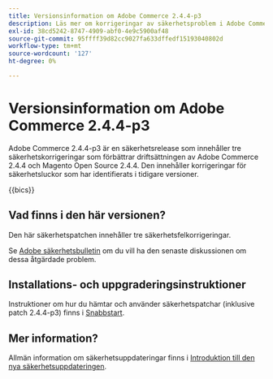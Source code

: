 ```yaml
---
title: Versionsinformation om Adobe Commerce 2.4.4-p3
description: Läs mer om korrigeringar av säkerhetsproblem i Adobe Commerce version 2.4.4-p3.
exl-id: 38cd5242-8747-4909-abf0-4e9c5900af48
source-git-commit: 95ffff39d82cc9027fa633dffedf15193040802d
workflow-type: tm+mt
source-wordcount: '127'
ht-degree: 0%

---
```


# Versionsinformation om Adobe Commerce 2.4.4-p3

Adobe Commerce 2.4.4-p3 är en säkerhetsrelease som innehåller tre säkerhetskorrigeringar som förbättrar driftsättningen av Adobe Commerce 2.4.4 och Magento Open Source 2.4.4. Den innehåller korrigeringar för säkerhetsluckor som har identifierats i tidigare versioner.

{{bics}}

## Vad finns i den här versionen?

Den här säkerhetspatchen innehåller tre säkerhetsfelkorrigeringar.

Se [Adobe säkerhetsbulletin](https://helpx.adobe.com/security/products/magento/apsb23-17.html) om du vill ha den senaste diskussionen om dessa åtgärdade problem.

## Installations- och uppgraderingsinstruktioner

Instruktioner om hur du hämtar och använder säkerhetspatchar (inklusive patch 2.4.4-p3) finns i [Snabbstart](../../../installation/composer.md).

## Mer information?

Allmän information om säkerhetsuppdateringar finns i [Introduktion till den nya säkerhetsuppdateringen](https://community.magento.com/t5/Magento-DevBlog/Introducing-the-New-Security-Patch-Release/ba-p/141287).

